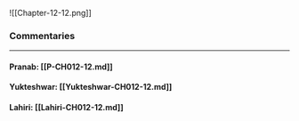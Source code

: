 ![[Chapter-12-12.png]]

### Commentaries

---

#### Pranab: [[P-CH012-12.md]]

#### Yukteshwar: [[Yukteshwar-CH012-12.md]]

#### Lahiri: [[Lahiri-CH012-12.md]]
